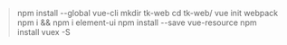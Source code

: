 > npm install --global vue-cli
> mkdir tk-web
> cd tk-web/
> vue init webpack
> npm i && npm i element-ui
> npm install --save vue-resource
> npm install vuex -S